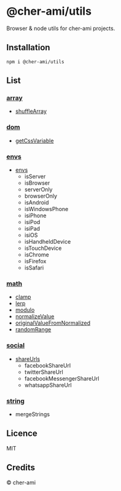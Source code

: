# @cher-ami/utils

Browser & node utils for cher-ami projects.

## Installation

```shell
npm i @cher-ami/utils
```

## List

###  [array](src/array)
- [shuffleArray](src/array/shuffleArray.ts) 

### [dom](src/dom)
- [getCssVariable](src/dom/getCssVariable.ts)

### [envs](src/envs)

- [envs](src/envs/envs.ts)
  - isServer
  - isBrowser
  - serverOnly
  - browserOnly
  - isAndroid
  - isWindowsPhone
  - isiPhone
  - isiPod
  - isiPad
  - isiOS
  - isHandheldDevice
  - isTouchDevice
  - isChrome
  - isFirefox
  - isSafari

### [math](src/math)

- [clamp](src/math/clamp.ts)
- [lerp](src/math/lerp.ts)
- [modulo](src/math/modulo.ts)
- [normalizeValue](src/math/normalizeValue.ts)
- [originalValueFromNormalized](src/math/normalizeValue.ts)
- [randomRange](src/math/randomRange.ts)

### [social](src/social)

- [shareUrls](src/social/shareUrls.ts)
  - facebookShareUrl
  - twitterShareUrl
  - facebookMessengerShareUrl
  - whatsappShareUrl

### [string](src/string/string.ts)

- mergeStrings

## Licence

MIT

## Credits

© cher-ami
